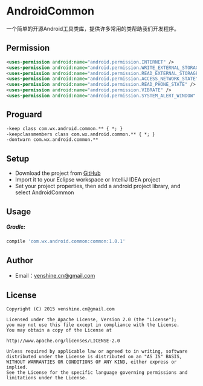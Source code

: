 AndroidCommon
==
一个简单的开源Android工具类库，提供许多常用的类帮助我们开发程序。

Permission
--

```xml
<uses-permission android:name="android.permission.INTERNET" />
<uses-permission android:name="android.permission.WRITE_EXTERNAL_STORAGE" />
<uses-permission android:name="android.permission.READ_EXTERNAL_STORAGE" />
<uses-permission android:name="android.permission.ACCESS_NETWORK_STATE" />
<uses-permission android:name="android.permission.READ_PHONE_STATE" />
<uses-permission android:name="android.permission.VIBRATE" />
<uses-permission android:name="android.permission.SYSTEM_ALERT_WINDOW" />
```

Proguard
--

``` xml
-keep class com.wx.android.common.** { *; }
-keepclassmembers class com.wx.android.common.** { *; }
-dontwarn com.wx.android.common.**
```

Setup
--
* Download the project from [GitHub](https://github.com/venshine/AndroidCommon.git)
* Import it to your Eclipse workspace or IntelliJ IDEA project
* Set your project properties, then add a android project library, and select AndroidCommon

Usage
--
##### Gradle:
```groovy
compile 'com.wx.android.common:common:1.0.1'
```

Author
--
* Email：venshine.cn@gmail.com

License
--
    Copyright (C) 2015 venshine.cn@gmail.com

    Licensed under the Apache License, Version 2.0 (the "License");
    you may not use this file except in compliance with the License.
    You may obtain a copy of the License at
    
    http://www.apache.org/licenses/LICENSE-2.0
    
    Unless required by applicable law or agreed to in writing, software
    distributed under the License is distributed on an "AS IS" BASIS,
    WITHOUT WARRANTIES OR CONDITIONS OF ANY KIND, either express or implied.
    See the License for the specific language governing permissions and
    limitations under the License.
